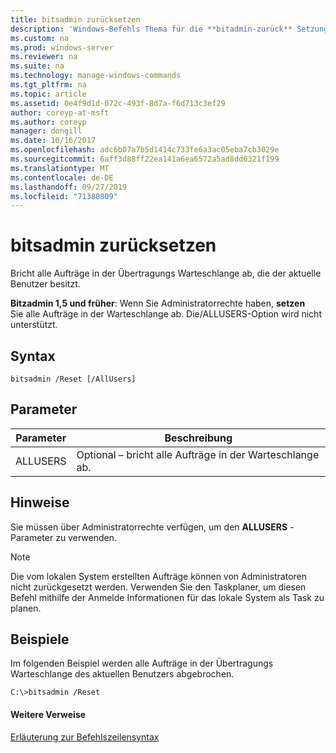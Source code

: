 ```yaml
---
title: bitsadmin zurücksetzen
description: 'Windows-Befehls Thema für die **bitadmin-zurück** Setzung: bricht alle Aufträge in der Übertragungs Warteschlange ab, die der aktuelle Benutzer besitzt.'
ms.custom: na
ms.prod: windows-server
ms.reviewer: na
ms.suite: na
ms.technology: manage-windows-commands
ms.tgt_pltfrm: na
ms.topic: article
ms.assetid: 0e4f9d1d-072c-493f-8d7a-f6d713c3ef29
author: coreyp-at-msft
ms.author: coreyp
manager: dongill
ms.date: 10/16/2017
ms.openlocfilehash: adc6b07a7b5d1414c733fe6a3ac05eba7cb3029e
ms.sourcegitcommit: 6aff3d88ff22ea141a6ea6572a5ad8dd6321f199
ms.translationtype: MT
ms.contentlocale: de-DE
ms.lasthandoff: 09/27/2019
ms.locfileid: "71380809"
---
```

# <a name="bitsadmin-reset"></a>bitsadmin zurücksetzen

Bricht alle Aufträge in der Übertragungs Warteschlange ab, die der aktuelle Benutzer besitzt.

**Bitzadmin 1,5 und früher**: Wenn Sie Administratorrechte haben, **setzen** Sie alle Aufträge in der Warteschlange ab. Die/ALLUSERS-Option wird nicht unterstützt.

## <a name="syntax"></a>Syntax

```
bitsadmin /Reset [/AllUsers]
```

## <a name="parameters"></a>Parameter

|Parameter|Beschreibung|
|---------|-----------|
|ALLUSERS|Optional – bricht alle Aufträge in der Warteschlange ab.|

## <a name="remarks"></a>Hinweise

Sie müssen über Administratorrechte verfügen, um den **ALLUSERS** -Parameter zu verwenden.

> [!NOTE]
> Die vom lokalen System erstellten Aufträge können von Administratoren nicht zurückgesetzt werden. Verwenden Sie den Taskplaner, um diesen Befehl mithilfe der Anmelde Informationen für das lokale System als Task zu planen.

## <a name="BKMK_examples"></a>Beispiele

Im folgenden Beispiel werden alle Aufträge in der Übertragungs Warteschlange des aktuellen Benutzers abgebrochen.
```
C:\>bitsadmin /Reset
```

#### <a name="additional-references"></a>Weitere Verweise

[Erläuterung zur Befehlszeilensyntax](command-line-syntax-key.md)